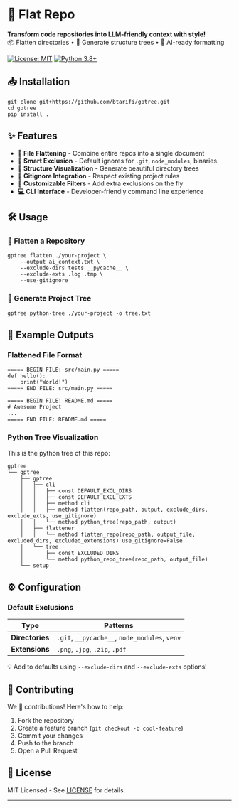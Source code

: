 # 🚀 Flat Repo

**Transform code repositories into LLM-friendly context with style!**  
📦 Flatten directories • 🌳 Generate structure trees • 🧠 AI-ready formatting

[![License: MIT](https://img.shields.io/badge/License-MIT-blue.svg)](https://opensource.org/licenses/MIT)
[![Python 3.8+](https://img.shields.io/badge/Python-3.8%2B-green.svg)](https://www.python.org/)

## 📥 Installation

```
git clone git+https://github.com/btarifi/gptree.git
cd gptree
pip install .
```

## ✨ Features

- **📄 File Flattening** - Combine entire repos into a single document
- **🧭 Smart Exclusion** - Default ignores for `.git`, `node_modules`, binaries
- **🌳 Structure Visualization** - Generate beautiful directory trees
- **🤖 Gitignore Integration** - Respect existing project rules
- **🔧 Customizable Filters** - Add extra exclusions on the fly
- **💻 CLI Interface** - Developer-friendly command line experience

## 🛠 Usage

### 🔄 Flatten a Repository

```
gptree flatten ./your-project \
    --output ai_context.txt \
    --exclude-dirs tests __pycache__ \
    --exclude-exts .log .tmp \
    --use-gitignore
```

### 🌿 Generate Project Tree

```
gptree python-tree ./your-project -o tree.txt
```

## 🎯 Example Outputs

### Flattened File Format

```
===== BEGIN FILE: src/main.py =====
def hello():
    print("World!")
===== END FILE: src/main.py =====

===== BEGIN FILE: README.md =====
# Awesome Project
...
===== END FILE: README.md =====
```

### Python Tree Visualization

This is the python tree of this repo:

```
gptree
└── gptree
    ├── gptree
    │   ├── cli
    │   │   ├── const DEFAULT_EXCL_DIRS
    │   │   ├── const DEFAULT_EXCL_EXTS
    │   │   ├── method cli
    │   │   ├── method flatten(repo_path, output, exclude_dirs, exclude_exts, use_gitignore)
    │   │   └── method python_tree(repo_path, output)
    │   ├── flattener
    │   │   └── method flatten_repo(repo_path, output_file, excluded_dirs, excluded_extensions) use_gitignore=False
    │   └── tree
    │       ├── const EXCLUDED_DIRS
    │       └── method python_repo_tree(repo_path, output_file)
    └── setup
```

## ⚙️ Configuration

### Default Exclusions
| Type          | Patterns                          |
|---------------|-----------------------------------|
| **Directories** | `.git`, `__pycache__`, `node_modules`, `venv` |
| **Extensions**  | `.png`, `.jpg`, `.zip`, `.pdf`    |

💡 Add to defaults using `--exclude-dirs` and `--exclude-exts` options!

## 🤝 Contributing

We 💖 contributions! Here's how to help:
1. Fork the repository
2. Create a feature branch (`git checkout -b cool-feature`)
3. Commit your changes
4. Push to the branch
5. Open a Pull Request

## 📜 License

MIT Licensed - See [LICENSE](LICENSE) for details.

---
